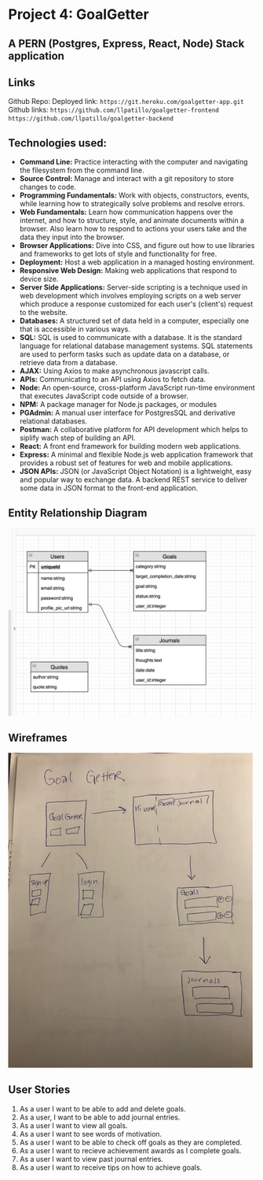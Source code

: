 # Project 4: GoalGetter


## A PERN (Postgres, Express, React, Node) Stack application

## Links

Github Repo: 
Deployed link: `https://git.heroku.com/goalgetter-app.git`
Github links:
`https://github.com/llpatillo/goalgetter-frontend`
`https://github.com/llpatillo/goalgetter-backend`






## Technologies used:  

- __Command Line:__ Practice interacting with the computer and navigating the filesystem from the command line.
- __Source Control:__ Manage and interact with a git repository to store changes to code.
- __Programming Fundamentals:__ Work with objects, constructors, events, while learning how to strategically solve problems and resolve errors.
- __Web Fundamentals:__ Learn how communication happens over the internet, and how to structure, style, and animate documents within a browser. Also learn how to respond to actions your users take and the data they input into the browser.
- __Browser Applications:__ Dive into CSS, and figure out how to use libraries and frameworks to get lots of style and functionality for free.
- __Deployment:__ Host a web application in a managed hosting environment.
- __Responsive Web Design:__ Making web applications that respond to device size.
- __Server Side Applications:__ Server-side scripting is a technique used in web development which involves employing scripts on a web server which produce a response customized for each user's (client's) request to the website.
- __Databases:__ A structured set of data held in a computer, especially one that is accessible in various ways.
- __SQL:__ SQL is used to communicate with a database. It is the standard language for relational database management systems. SQL statements are used to perform tasks such as update data on a database, or retrieve data from a database.
- __AJAX:__ Using Axios to make asynchronous javascript calls.
- __APIs:__ Communicating to an API using Axios to fetch data.
- __Node:__ An open-source, cross-platform JavaScript run-time environment that executes JavaScript code outside of a browser.
- __NPM:__ A package manager for Node.js packages, or modules
- __PGAdmin:__ A manual user interface for PostgresSQL and derivative relational databases.
- __Postman:__ A collaborative platform for API development which helps to siplify wach step of building an API.  
- __React:__ A front end framework for building modern web applications.
- __Express:__ A minimal and flexible Node.js web application framework that provides a robust set of features for web and mobile applications.
- __JSON APIs:__ JSON (or JavaScript Object Notation) is a lightweight, easy and popular way to exchange data. A backend REST service to deliver some data in JSON format to the front-end application.


## Entity Relationship Diagram

![](src/images/goal-getter-ERD.png)

## Wireframes

![](src/images/wireframe.jpg)




## User Stories
1.  As a user I want to be able to add and delete goals.
2.  As a user, I want to be able to add journal entries.  
3.  As a user I want to view all goals.
4.  As a user I want to see words of motivation.
5.  As a user I want to be able to check off goals as they are completed.
6.  As a user I want to recieve achievement awards as I complete goals.
7.  As a user I want to view past journal entries.
8.  As a user I want to receive tips on how to achieve goals.



